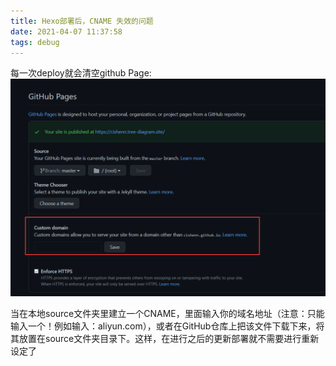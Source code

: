 ```yaml
---
title: Hexo部署后，CNAME 失效的问题
date: 2021-04-07 11:37:58
tags: debug
---
```


每一次deploy就会清空github Page:
![alt Github Page](../assets/githubpage-url-remove.png)

当在本地source文件夹里建立一个CNAME，里面输入你的域名地址（注意：只能输入一个！例如输入：aliyun.com），或者在GitHub仓库上把该文件下载下来，将其放置在source文件夹目录下。这样，在进行之后的更新部署就不需要进行重新设定了
